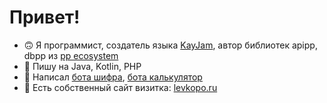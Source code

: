 # Привет!
- 🙃  Я программист, создатель языка [KayJam](https://github.com/KayJamLang), автор библиотек apipp, dbpp из [pp ecosystem](https://github.com/ppeco)
- 🤔  Пишу на Java, Kotlin, PHP
- 🤖  Написал [бота шифра](https://vk.com/mixowlcrypt), [бота калькулятор](https://vk.com/mixowlcalculator)
- 📕  Есть собственный сайт визитка: [levkopo.ru](https://levkopo.ru)
